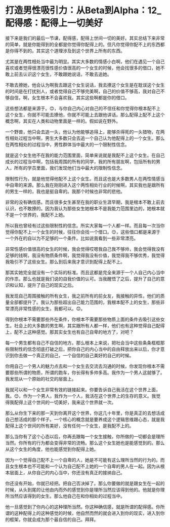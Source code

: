 # 打造男性吸引力：从Beta到Alpha：12_配得感：配得上一切美好

接下来是我们的最后一节课，配得感，配得上世间一切的美好。其实总结下来非常的简单，就是你能得到的全都是你觉得你配得上的。但凡你觉得你配不上的东西都是你得不到的。其实这个道理涉及到这个世界上所有的东西。

尤其是在两性相处当中最为明显。其实大多数的情感小白啊，他们在遇见一个自己喜欢或者觉得很漂亮很性感价值很高的一个女生的时候，他会找很多的借口，她不敢上前去认识这个女生，不敢跟她说话，不敢去追她。

不敢去撩她，他会认为啊我去跟这个女生说话，我去撩这个女生是在耽误这个女生的时间是在打扰别人，或者觉得自己不够完美啊，自己的价值不够高，我对自己不够自信，啊，女生根本不会喜欢我。其实这些啊都是你的借口。

这些想法都是来源于。😊，与你自己内心对自己的不信任和你觉得你根本配不上这个女生，你就不可能去撩他，你就不可能上去跟他讲话。那么配得上配不上这个概念啊，其实在人类和动物里面是一样的。假如说在野外。

一个野兽，他只会去追一头，他认为他能够追得上，能够杀得死的一头猎物，在两性相处过程当中啊，男生大多数只会去追一个自己认为他配得上的一个女生。那么在两性相处的过程当中，男性群体当中最大的一个限制性信念。

就是这个女生他不在我的能力范围里面，简单来说就是我配不上这个女生。在自己成长的过程当中啊，包括我周围的所有的同学，我的所有朋友啊，包括所有的男人，所有的学员里面，我们发现他们当中最大的限制性信念。

限制性行为，就是他觉得他配不上这个女生。而且这也是大多数男人在两性情感当中自卑的来源。那么我在刚刚进入这个两性相处行业的时候啊，其实我也是跟所有的男生一样的，我也是挺自卑的。我那个时候也非常的悲他。

非常的没有确信感。而且很多女生甚至在我的职业生涯早期，我是根本不敢上前去认识，也不敢撩的。因为我认为那些女生她根本不是我能力范围里边的，她根本就不是一个世界的，我配不上她。

所以我也曾经有过这些限制性的信念。所实大家每一个人都一样。而且每一次当你觉得你配不上一个女生的时候，往往你会找一个借口。😊，这些借口都是来源于一个外在的自以为不足够的一个条件。比如说我看到一些非常漂亮。

非常性感价值很高的女生的时候，我会觉得哎嗯我自己我不够帅，我会觉得我没有足够的钱啊，我没有物质条件啊，我觉得我没有价值，我觉得我不够优秀，我觉得我吸引不了这些女生。那么到后来我才意识到配得上配不上。

那其实她完全就没有一个实际的标准。而且这都是完全来源于一个人自己内心当中的作祟。那么也就是我们说的自我价值的认可。当我醒悟了之后，提升了自己的意识和认知，提升了自己的现实之后。

我发现自己周围接触的所有女生，我之前所有的前女友，我接触的异性，他们的质量全部都提升了。我认为那些超出自己能力范围的，我根本配不上的女生，那些非常漂亮非常性感的女生，我都可以。😊。

得到你根本不需要那些外在条件，你根本不需要那些物质上面的条件去吸引这些女生。社会上的大多数的男生啊，其实跟所有人都一样，他们也有这种觉得自己配得上，配不上这种感觉。那其实女生也有自己自卑的地方了，对吧？

每一个男生都有自己不自信的地方。那么根本上来说，把社会当中这些条条框框那些限制性的信念彻底打破之后，把你自己的内心当中的自由释放出来以后，你才意识到你去做一个真正的自己，一个自信的自己美好的自己的时候。

你用自己一个男人的魅力点去和一个女生去交流去沟通的时候，你发现你根本不需要那些所谓的物质，所谓的跑车，你长得有多帅多高。我作为一个男人这就够了。我发现从一个原始的社交的层面上。

我就可以和一个女生非常有效的链接起来。你要告诉自己我活在这个世界上面，我。😊，作为一个男人，我作为一个人，我活在这个世界上的生存的意义。我觉得我配得上这个世间的一切美好，我来这个世界就一次。

那么从你生下来的那一天到你离开这个世界，你这几十年里，你是真正的去想活成自己想活成的那个样子。一个核心的概念就是要养成这个逻辑思维跟心态，就是我配得上这个世间的所有美好，没有任何一个女生，是我配不上的。

那么当你有了这个心态以后，你再去跟每一个女生接触，你所做的一切都会是理所当然。你所有的行为都会变得非常的流畅。那么这个女生她也是能感觉到的。那么从这个女生的角度，他也能感觉到你配得上她。

因为一个觉得自己配不上一个自卑的人，她是不可能有这么理所当然的行为的。而且女生根本也不可能和一个认为自己配不上她的一个自卑的男人在一起。因为从根本层面上，从你自己的内心当中，你还没有真正的接纳自己。

你还没有开始，你就已经把。把自己否决掉了。那么你要做的就是跟女生在一起的时候，从头到尾的让他由内而外的感觉到你是理所当然应该得到他的。他就是你理所当然应该得到的女生。那么他自己在和你相处的过程当中。

他一旦感觉到了你内心的这种理所当然。你这种确信感，就是所谓的配得感。你所谓的这种配得上的这种感觉的时候，他自然而然的就会进入到你的现实，进入到你的框架，你就会成为那个最自信的自己。拜拜。

